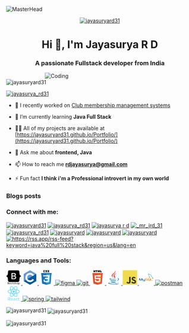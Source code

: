 ![MasterHead](<img align="right" alt="GIF" src = "https://github.com/jayasuryard31/jayasuryard31/MYGIF.gif" height="270" width = '400' />)
<p align="center"> <a href="https://github.com/ryo-ma/github-profile-trophy"><img src="https://github-profile-trophy.vercel.app/?username=jayasuryard31" alt="jayasuryard31" /></a> </p>
<h1 align="center">Hi 👋, I'm Jayasurya R D</h1>
<h3 align="center">A passionate Fullstack developer from India</h3>
<img align="right" alt="Coding" width="400" src="https://i.pinimg.com/originals/e8/f4/53/e8f453469a3ec97ecd354df465d73913.gif">
<p align="left"> <img src="https://komarev.com/ghpvc/?username=jayasuryard31&label=Profile%20views&color=0e75b6&style=flat" alt="jayasuryard31" /> </p>



<p align="left"> <a href="https://twitter.com/jayasurya_rd31" target="blank"><img src="https://img.shields.io/twitter/follow/jayasurya_rd31?logo=twitter&style=for-the-badge" alt="jayasurya_rd31" /></a> </p>

- 🔭 I recently worked on [Club membership management systems](https://github.com/jayasuryard31/College-club-membership-management-system)

- 🌱 I’m currently learning **Java Full Stack**

- 👨‍💻 All of my projects are available at [https://jayasuryard31.github.io/Portfolio/](https://jayasuryard31.github.io/Portfolio/)

- 💬 Ask me about **frontend, Java**

- 📫 How to reach me **rdjayasurya@gmail.com**

- ⚡ Fun fact **I think i'm a Professional introvert in my own world**

### Blogs posts
<!-- BLOG-POST-LIST:START -->
<!-- BLOG-POST-LIST:END -->

<h3 align="left">Connect with me:</h3>
<p align="left">
<a href="https://dev.to/jayasuryard31" target="blank"><img align="center" src="https://raw.githubusercontent.com/rahuldkjain/github-profile-readme-generator/master/src/images/icons/Social/devto.svg" alt="jayasuryard31" height="30" width="40" /></a>
<a href="https://twitter.com/jayasurya_rd31" target="blank"><img align="center" src="https://raw.githubusercontent.com/rahuldkjain/github-profile-readme-generator/master/src/images/icons/Social/twitter.svg" alt="jayasurya_rd31" height="30" width="40" /></a>
<a href="https://linkedin.com/in/jayasurya r d" target="blank"><img align="center" src="https://raw.githubusercontent.com/rahuldkjain/github-profile-readme-generator/master/src/images/icons/Social/linked-in-alt.svg" alt="jayasurya r d" height="30" width="40" /></a>
<a href="https://instagram.com/_mr_jrd_31" target="blank"><img align="center" src="https://raw.githubusercontent.com/rahuldkjain/github-profile-readme-generator/master/src/images/icons/Social/instagram.svg" alt="_mr_jrd_31" height="30" width="40" /></a>
<a href="https://www.codechef.com/users/jayasurya_rd31" target="blank"><img align="center" src="https://cdn.jsdelivr.net/npm/simple-icons@3.1.0/icons/codechef.svg" alt="jayasurya_rd31" height="30" width="40" /></a>
<a href="https://www.hackerrank.com/jayasuryard" target="blank"><img align="center" src="https://raw.githubusercontent.com/rahuldkjain/github-profile-readme-generator/master/src/images/icons/Social/hackerrank.svg" alt="jayasuryard" height="30" width="40" /></a>
<a href="https://www.leetcode.com/jayasuryard" target="blank"><img align="center" src="https://raw.githubusercontent.com/rahuldkjain/github-profile-readme-generator/master/src/images/icons/Social/leet-code.svg" alt="jayasuryard" height="30" width="40" /></a>
<a href="https://auth.geeksforgeeks.org/user/jayasuryard" target="blank"><img align="center" src="https://raw.githubusercontent.com/rahuldkjain/github-profile-readme-generator/master/src/images/icons/Social/geeks-for-geeks.svg" alt="jayasuryard" height="30" width="40" /></a>
<a href="/https://rss.app/rss-feed?keyword=java%20full%20stack&region=us&lang=en" target="blank"><img align="center" src="https://raw.githubusercontent.com/rahuldkjain/github-profile-readme-generator/master/src/images/icons/Social/rss.svg" alt="https://rss.app/rss-feed?keyword=java%20full%20stack&region=us&lang=en" height="30" width="40" /></a>
</p>

<h3 align="left">Languages and Tools:</h3>
<p align="left"> <a href="https://getbootstrap.com" target="_blank" rel="noreferrer"> <img src="https://raw.githubusercontent.com/devicons/devicon/master/icons/bootstrap/bootstrap-plain-wordmark.svg" alt="bootstrap" width="40" height="40"/> </a> <a href="https://www.cprogramming.com/" target="_blank" rel="noreferrer"> <img src="https://raw.githubusercontent.com/devicons/devicon/master/icons/c/c-original.svg" alt="c" width="40" height="40"/> </a> <a href="https://www.w3schools.com/css/" target="_blank" rel="noreferrer"> <img src="https://raw.githubusercontent.com/devicons/devicon/master/icons/css3/css3-original-wordmark.svg" alt="css3" width="40" height="40"/> </a> <a href="https://www.figma.com/" target="_blank" rel="noreferrer"> <img src="https://www.vectorlogo.zone/logos/figma/figma-icon.svg" alt="figma" width="40" height="40"/> </a> <a href="https://git-scm.com/" target="_blank" rel="noreferrer"> <img src="https://www.vectorlogo.zone/logos/git-scm/git-scm-icon.svg" alt="git" width="40" height="40"/> </a> <a href="https://www.w3.org/html/" target="_blank" rel="noreferrer"> <img src="https://raw.githubusercontent.com/devicons/devicon/master/icons/html5/html5-original-wordmark.svg" alt="html5" width="40" height="40"/> </a> <a href="https://www.java.com" target="_blank" rel="noreferrer"> <img src="https://raw.githubusercontent.com/devicons/devicon/master/icons/java/java-original.svg" alt="java" width="40" height="40"/> </a> <a href="https://developer.mozilla.org/en-US/docs/Web/JavaScript" target="_blank" rel="noreferrer"> <img src="https://raw.githubusercontent.com/devicons/devicon/master/icons/javascript/javascript-original.svg" alt="javascript" width="40" height="40"/> </a> <a href="https://www.mysql.com/" target="_blank" rel="noreferrer"> <img src="https://raw.githubusercontent.com/devicons/devicon/master/icons/mysql/mysql-original-wordmark.svg" alt="mysql" width="40" height="40"/> </a> <a href="https://postman.com" target="_blank" rel="noreferrer"> <img src="https://www.vectorlogo.zone/logos/getpostman/getpostman-icon.svg" alt="postman" width="40" height="40"/> </a> <a href="https://reactjs.org/" target="_blank" rel="noreferrer"> <img src="https://raw.githubusercontent.com/devicons/devicon/master/icons/react/react-original-wordmark.svg" alt="react" width="40" height="40"/> </a> <a href="https://spring.io/" target="_blank" rel="noreferrer"> <img src="https://www.vectorlogo.zone/logos/springio/springio-icon.svg" alt="spring" width="40" height="40"/> </a> <a href="https://tailwindcss.com/" target="_blank" rel="noreferrer"> <img src="https://www.vectorlogo.zone/logos/tailwindcss/tailwindcss-icon.svg" alt="tailwind" width="40" height="40"/> </a> </p>

<p><img align="left" src="https://github-readme-stats.vercel.app/api/top-langs?username=jayasuryard31&show_icons=true&locale=en&layout=compact" alt="jayasuryard31" /></p>

<p>&nbsp;<img align="center" src="https://github-readme-stats.vercel.app/api?username=jayasuryard31&show_icons=true&locale=en" alt="jayasuryard31" /></p>

<p><img align="center" src="https://github-readme-streak-stats.herokuapp.com/?user=jayasuryard31&" alt="jayasuryard31" /></p>

